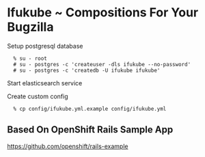 # Ifukube ~ Compositions For Your Bugzilla #

Setup postgresql database

      % su - root
      # su - postgres -c 'createuser -dls ifukube --no-password'
      # su - postgres -c 'createdb -U ifukube ifukube'

Start elasticsearch service

Create custom config

      % cp config/ifukube.yml.example config/ifukube.yml

## Based On OpenShift Rails Sample App ##
https://github.com/openshift/rails-example

